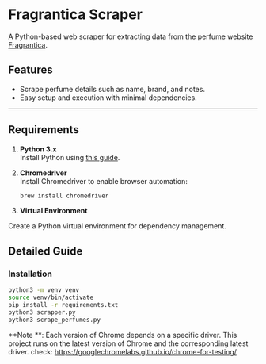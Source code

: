 # Fragrantica Scraper  

A Python-based web scraper for extracting data from the perfume website [Fragrantica](https://www.fragrantica.com).  

## Features  
- Scrape perfume details such as name, brand, and notes.  
- Easy setup and execution with minimal dependencies.  

---

## Requirements  

1. **Python 3.x**  
   Install Python using [this guide](https://docs.python-guide.org/starting/install3/osx/).  

2. **Chromedriver**  
   Install Chromedriver to enable browser automation:  
   ```bash  
   brew install chromedriver  

3. **Virtual Environment**

Create a Python virtual environment for dependency management.

## Detailed Guide

### Installation
```bash
python3 -m venv venv
source venv/bin/activate
pip install -r requirements.txt
python3 scrapper.py
python3 scrape_perfumes.py
```

**Note **: Each version of Chrome depends on a specific driver. This project runs on the latest version of Chrome and the corresponding latest driver.
check: https://googlechromelabs.github.io/chrome-for-testing/






